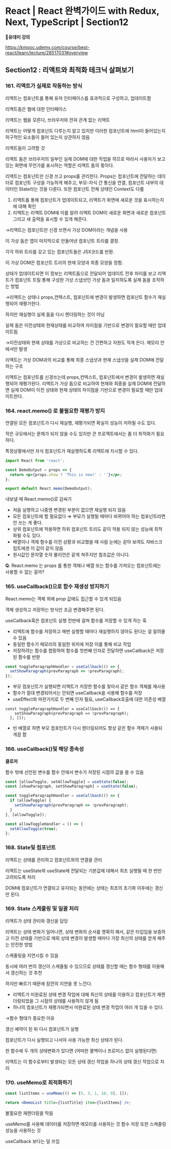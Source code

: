 # React | React 완벽가이드 with Redux, Next, TypeScript | Section12

**📌유데미 강의**

https://kmooc.udemy.com/course/best-react/learn/lecture/28517031#overview

## **Section12 : 리액트와 최적화 테크닉 살펴보기**

### 161. 리액트가 실제로 작동하는 방식

리액트는 컴포넌트를 통해 유저 인터페이스를 효과적으로 구성하고, 업데이트함

리액트돔은 웹에 대한 인터페이스

리액트는 웹을 모른다, 브라우저와 전혀 관계 없는 리액트

리액트는 어떻게 컴포넌트 다루는지 알고 있지만 이러한 컴포넌트에 html이 들어있는지 허구적인 요소들이 들어 있는지 상관하지 않음

리액트돔이 고려할 것

리액트 돔은 브라우저의 일부인 실제 DOM에 대한 작업을 하므로 따라서 사용자가 보고 있는 화면에 무언가를 표시하는 역할은 리액트 돔의 몫이다.

리액트는 컴포넌트만 신경 쓰고 props를 관리한다. Props는 컴포넌트에 전달하는 데이터로 컴포넌트 구성을 가능하게 해주고, 부모-자식 간 통신을 연결, 컴포넌트 내부의 데이터인 State라는 것을 다룬다. 또한 컴포넌트 전체 상태인 Context도 다룸

1. 리액트를 통해 컴포넌트가 업데이트되고, 리액트가 화면에 새로운 것을 표시하는지에 대해 확인
2. 리액트는 리액트 DOM에 이를 알려 리액트 DOM이 새로운 화면과 새로운 컴포넌트 그리고 새 출력을 표시할 수 있게 해준다.

→리액트는 컴포넌트만 신경 쓰면서 가상 DOM이라는 개념을 사용

이 가상 돔은 앱이 마지막으로 만들어낸 컴포넌트 트리를 결정.

각각 하위 트리를 갖고 있는 컴포넌트들은 JSX코드를 반환.

이 가상 DOM은 컴포넌트 트리의 현재 모양과 최종 모양을 정함.

상태가 업데이트되면 이 정보는 리액트돔으로 전달되어 업데이트 전후 차이를 보고 리액트가 컴포넌트 트릴 통해 구성한 가상 스냅샷인 가상 돔과 일치하도록 실제 돔을 조작하는 방법

→리액트는 상태나 props,컨텍스트, 컴포넌트에 변경이 발생하면 컴포넌트 함수가 재실행되어 재평가한다.

하지만 재실행이 실제 돔을 다시 렌더링하는 것이 아님

실제 돔은 이전상태와 현재상태를 비교하여 차이점을 기반으로 변경이 필요할 때만 업데이트됨

→이전상태와 현재 상태를 가상으로 비교하는 건 간편하고 자원도 적게 든다. 메모리 안에서만 발생

리액트는 가상 DOM과의 비교를 통해 최종 스냅샷과 현재 스냅샷을 실제 DOM에 전달하는 구조

리액트는 컴포넌트를 신경쓰는데 props,컨텍스트, 컴포넌트에서 변경이 발생하면 재실행되어 재평가된다. 리액트가 가상 돔으로 비교하여 현재와 최종을 실제 DOM에 전달하면 실제 DOM이 이전 상태와 현재 상태의 차이점을 기반으로 변경이 필요할 때만 업데이트한다.

### 164. react.memo() 로 불필요한 재평가 방지

연결된 모든 컴포넌트가 다시 재실행, 재평가되면 확실히 성능이 저하될 수도 있다.

작은 규모에서는 문제가 되지 않을 수도 있지만 큰 프로젝트에서는 좀 더 최적화가 필요하다.

특정상황에서만 자식 컴포넌트가 재실행하도록 리액트에 지시할 수 있다.

```jsx
import React from 'react';

const DemoOutput = props => {
  return <p>{props.show ? 'This is new!' : ''}</p>;
};

export default React.memo(DemoOutput);
```

내보낼 때 React.memo()로 감싸기

- 처음 실행하고 나중엔 변경된 부분이 없으면 재실행 되지 않음
- 모든 컴포넌트에 할 필요없다 ⇒ 부모가 실행될 때마다 바뀌어야 하는 컴포넌트라면 안 쓰는 게 좋다.
- 상위 컴포넌트에 적용하면 하위 컴포넌트 트리도 같이 적용 되지 않는 성능에 최적화될 수도 있다.
- 배열이나 객체 함수를 이전 상황과 비교했을 때 사람 눈에는 같아 보여도 자바스크립트에겐 이 값이 같지 않음
- 원시값인 문자열 숫자 불리언은 같게 쳐주지만 참조값은 아니다.

**Q.** React.memo 는 props 를 통한 객체나 배열 또는 함수를 가져오는 컴포넌트에는 사용할 수 없는 걸까?

### 165. useCallback()으로 함수 재생성 방지하기

React.memo는 객체 외에 prop 값에도 접근할 수 있게 되있음

객체 생성하고 저장하는 방식만 조금 변경해주면 된다.

useCallback훅은 컴포넌트 실행 전반에 걸쳐 함수를 저장할 수 있게 하는 훅

- 리액트에 함수를 저장하고 매번 실행할 때마다 재실행하지 않아도 된다는 걸 알려줄 수 있음
- 동일한 함수가 메모리의 동일한 위치에 저장 이를 통해 비교 작업
- 저장하려는 함수를 랩핑하여 함수를 첫번째 인자로 전달하면 useCallback은 저장된 함수를 반환

```jsx
const toggleParagraphHandler = useCallback(() => {
  setShowParagraph(prevParagraph => !prevParagraph);
});
```

- 부모 컴포넌트가 실행되면 리액트가 저장한 함수를 찾아서 같은 함수 객체를 재사용
- 함수가 절대 변경되어서는 안되면 useCallback을 사용해 함수를 저장
- useEffect와 마찬가지로 두 번째 인자 필요, useCallback호출에 대한 의존성 배열

```
const toggleParagraphHandler = useCallback(() => {
    setShowParagraph(prevParagraph => !prevParagraph);
  }, []);
```

- 빈 배열로 하면 부모 컴포턴트가 다시 렌더링되어도 항상 같은 함수 객체가 사용되게끔 함

### 166. useCallback()및 해당 종속성

**클로저**

함수 밖에 선언된 변수를 함수 안에서 변수가 저장된 시점의 값을 쓸 수 있음

```jsx
const [allowToggle, setAllowToggle] = useState(false);
const [showParagraph, setShowParagraph] = useState(false);

const toggleParagraphHandler = useCallback(() => {
  if (allowToggle) {
    setShowParagraph(prevParagraph => !prevParagraph);
  }
}, [allowToggle]);

const allowToggleHandler = () => {
  setAllowToggle(true);
};
```

### 168. State및 컴포넌트

리액트는 상태를 관리하고 컴포넌트와의 연결을 관리

리액트는 useState와 useState에 전달되는 기본값에 대해서 최초 실행될 때 한 번만 고려되도록 처리

DOM에 컴포넌트가 연결되고 유지되는 동안에는 상태는 최초의 초기화 이후에는 갱신만 된다.

### 169. State 스케줄링 및 일괄 처리

리액트가 상태 관리와 갱신을 담당

리액트는 상태 변화가 일어나면, 상태 변화의 순서를 명확히 해서, 같은 타입임을 보증하고 이전 상태를 기반으로 매회 상태 변경이 발생할 때마다 가장 최신의 상태를 얻게 해주는 안전한 방법

스케줄링을 지연시킬 수 있음

동시에 여러 번의 갱신이 스케줄될 수 있으므로 상태를 갱신할 때는 함수 형태를 이용해서 갱신하는 것 추천

하지만 빠르기 때문에 잠깐의 지연을 못 느낀다.

- 리액트가 미완료된 상태 변경 작업에 대해 최신의 상태를 이용하고 컴포넌트가 재렌더링되었을 그 시점의 상태를 사용하지 않게 됨
- 하나의 컴포넌트가 재평가되면서 미완료된 상태 변경 작업이 여러 개 있을 수 있다.

→함수 형태가 중요한 이유

갱신 예약이 된 뒤 다시 컴포넌트가 실행

컴포넌트가 다시 실행되고 나서야 사용 가능한 최신 상태가 된다.

한 함수에 두 개의 상태변화가 있다면 (어떠한 콜백이나 프로미스 없이 실행된다면)

리액트는 이 함수로부터 발생되는 모든 상태 갱신 작업을 하나의 상태 갱신 작업으로 처리

### 170. useMemo로 최적화하기

```jsx
const listItems = useMemo(() => [5, 3, 1, 10, 9], []);

return <DemoList title={listTitle} item={listItems} />;
```

불필요한 재렌더링을 막음

useMemo를 사용해 데이터를 저장하면 메모리를 사용하는 것 함수 저장 또한 스케줄링 성능을 사용하는 것

useCallback 보다는 덜 쓰임
